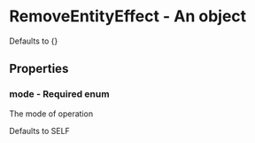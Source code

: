 

# RemoveEntityEffect - An object



Defaults to {}



## Properties



### mode - Required enum



 The mode of operation



Defaults to SELF

